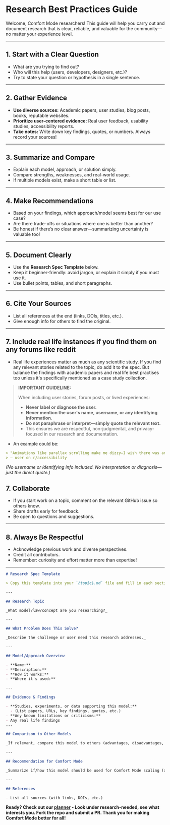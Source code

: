 # Research Best Practices Guide

Welcome, Comfort Mode researchers! This guide will help you carry out and document research that is clear, reliable, and valuable for the community—no matter your experience level.

---

## 1. Start with a Clear Question

- What are you trying to find out?
- Who will this help (users, developers, designers, etc.)?
- Try to state your question or hypothesis in a single sentence.

---

## 2. Gather Evidence

- **Use diverse sources:** Academic papers, user studies, blog posts, books, reputable websites.
- **Prioritize user-centered evidence:** Real user feedback, usability studies, accessibility reports.
- **Take notes:** Write down key findings, quotes, or numbers. Always record your sources!

---

## 3. Summarize and Compare

- Explain each model, approach, or solution simply.
- Compare strengths, weaknesses, and real-world usage.
- If multiple models exist, make a short table or list.

---

## 4. Make Recommendations

- Based on your findings, which approach/model seems best for our use case?
- Are there trade-offs or situations where one is better than another?
- Be honest if there’s no clear answer—summarizing uncertainty is valuable too!

---

## 5. Document Clearly

- Use the **Research Spec Template** below.
- Keep it beginner-friendly: avoid jargon, or explain it simply if you must use it.
- Use bullet points, tables, and short paragraphs.

---

## 6. Cite Your Sources

- List all references at the end (links, DOIs, titles, etc.).
- Give enough info for others to find the original.

---
## 7. Include real life instances if you find them on any forums like reddit

- Real life experiences matter as much as any scientific study. If you find any relevant stories related to the topic, do add it to the spec. But balance the findings with academic papers and real life best practises too unless it's specifically mentioned as a case study collection.
> **IMPORTANT GUIDELINE:**
>
> When including user stories, forum posts, or lived experiences:
> - **Never label or diagnose the user.**
> - **Never mention the user's name, username, or any identifying information.**
> - **Do not paraphrase or interpret—simply quote the relevant text.**
> - This ensures we are respectful, non-judgmental, and privacy-focused in our research and documentation.
- An example could be:
``` md
> "Animations like parallax scrolling make me dizzy—I wish there was an option to turn them off."  
> — user on r/accessibility
```

*(No username or identifying info included. No interpretation or diagnosis—just the direct quote.)*
## 7. Collaborate

- If you start work on a topic, comment on the relevant GitHub issue so others know.
- Share drafts early for feedback.
- Be open to questions and suggestions.

---

## 8. Always Be Respectful

- Acknowledge previous work and diverse perspectives.
- Credit all contributors.
- Remember: curiosity and effort matter more than expertise!

---

```md
# Research Spec Template

> Copy this template into your `{topic}.md` file and fill in each section.

---

## Research Topic

_What model/law/concept are you researching?_

---

## What Problem Does This Solve?

_Describe the challenge or user need this research addresses._

---

## Model/Approach Overview

- **Name:**  
- **Description:**  
- **How it works:**  
- **Where it's used:**  

---

## Evidence & Findings

- **Studies, experiments, or data supporting this model:**  
  - (List papers, URLs, key findings, quotes, etc.)
- **Any known limitations or criticisms:**  
- Any real life findings
---

## Comparison to Other Models

_If relevant, compare this model to others (advantages, disadvantages, situations where it shines or fails)._

---

## Recommendation for Comfort Mode

_Summarize if/how this model should be used for Comfort Mode scaling (and why)._

---

## References

- List all sources (with links, DOIs, etc.)
```

**Ready? Check out our [planner](https://github.com/orgs/comfort-mode-toolkit/projects/2/views/1) - Look under research-needed, see what interests you. Fork the repo and submit a PR. Thank you for making Comfort Mode better for all!**

